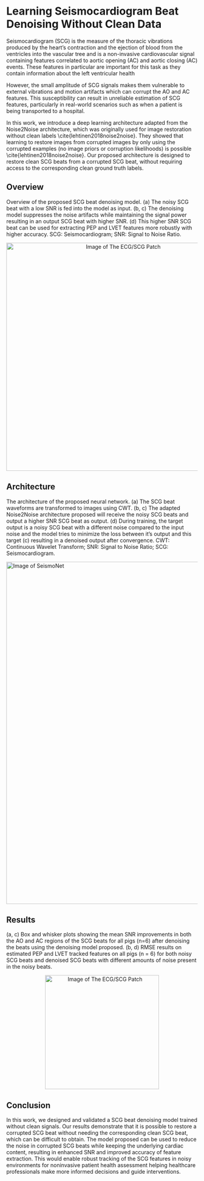 # Learning Seismocardiogram Beat Denoising Without Clean Data

Seismocardiogram (SCG) is the measure of the thoracic vibrations produced by the heart’s contraction and the ejection of blood from the ventricles into the vascular tree and is a non-invasive cardiovascular signal containing features correlated to aortic opening (AC) and aortic closing (AC) events. These features in particular are important for this task as they contain information about the left ventricular health

However, the small amplitude of SCG signals makes them vulnerable to external vibrations and motion artifacts which can corrupt the AO and AC features. This susceptibility can result in unreliable estimation of SCG features, particularly in real-world scenarios such as when a patient is being transported to a hospital.

In this work, we introduce a deep learning architecture adapted from the Noise2Noise architecture, which was originally used for image restoration without clean labels \cite{lehtinen2018noise2noise}. They showed that learning to restore images from corrupted images by only using the corrupted examples (no image priors or corruption likelihoods) is possible \cite{lehtinen2018noise2noise}. Our proposed architecture is designed to restore clean SCG beats from a corrupted SCG beat, without requiring access to the corresponding clean ground truth labels. 

## Overview
Overview of the proposed SCG beat denoising model. (a) The noisy SCG beat with a low SNR is fed into the model as input. (b, c) The denoising model suppresses the noise artifacts while maintaining the signal power resulting in an output SCG beat with higher SNR. (d) This higher SNR SCG beat can be used for extracting PEP and LVET features more robustly with higher accuracy. SCG: Seismocardiogram; SNR: Signal to Noise Ratio.

<p align="center">
<img src="https://github.com/mohnikbakht/Cardio_Wearable_Patch_Demo/blob/main/Images/ECG_SCG_Patch.png" alt="Image of The ECG/SCG Patch" width="600"/>
</p>

## Architecture 

The architecture of the proposed neural network. (a) The SCG beat waveforms are transformed to images using CWT. (b, c) The adapted Noise2Noise architecture proposed will receive the noisy SCG beats and output a higher SNR SCG beat as output. (d) During training, the target output is a noisy SCG beat with a different noise compared to the input noise and the model tries to minimize the loss between it’s output and this target (c) resulting in a denoised output after convergence. CWT: Continuous Wavelet Transform; SNR: Signal to Noise Ratio; SCG: Seismocardiogram.

<!-- <p align="center"> -->
<img src="https://github.com/mohnikbakht/Cardio_Wearable_Patch_Demo/blob/main/Images/SeismoNet2.png" alt="Image of SeismoNet" width="900"/>
<!-- </p> -->

## Results

(a, c) Box and whisker plots showing the mean SNR improvements in both the AO and AC regions of the SCG beats for all pigs (n=6) after denoising the beats using the denoising model proposed. (b, d) RMSE results on estimated PEP and LVET tracked features on all pigs (n = 6) for both noisy SCG beats and denoised SCG beats with different amounts of noise present in the noisy beats.

<p align="center">
<img src="https://github.com/mohnikbakht/Cardio_Wearable_Patch_Demo/blob/main/Images/SCG%20patch.jpg" alt="Image of The ECG/SCG Patch" width="300"/>
</p>

 ## Conclusion

 In this work, we designed and validated a SCG beat denoising model trained without clean signals. Our results demonstrate that it is possible to restore a corrupted SCG beat without needing the corresponding clean SCG beat, which can be difficult to obtain. The model proposed can be used to reduce the noise in corrupted SCG beats while keeping the underlying cardiac content, resulting in enhanced SNR and improved accuracy of feature extraction. This would enable robust tracking of the SCG features in noisy environments for noninvasive patient health assessment helping healthcare professionals make more informed decisions and guide interventions.
